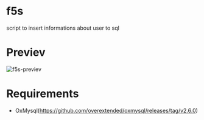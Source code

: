 # f5s
script to insert informations about user to sql

# Previev
![f5s-previev](https://github.com/franu5/f5s/assets/98951386/491c1ab3-a87b-4bb0-8c3f-04310bce1164)

# Requirements
  - OxMysql(https://github.com/overextended/oxmysql/releases/tag/v2.6.0)

